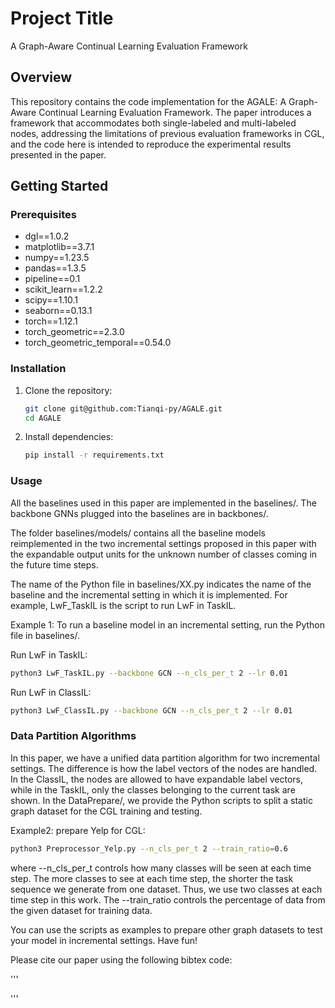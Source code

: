 # Project Title

A Graph-Aware Continual Learning Evaluation Framework

## Overview

This repository contains the code implementation for the AGALE: A Graph-Aware Continual Learning Evaluation Framework. The paper introduces a framework that accommodates both single-labeled and multi-labeled nodes, addressing the limitations of previous evaluation frameworks in CGL, and the code here is intended to reproduce the experimental results presented in the paper.

## Getting Started

### Prerequisites

- dgl==1.0.2
- matplotlib==3.7.1
- numpy==1.23.5
- pandas==1.3.5
- pipeline==0.1
- scikit_learn==1.2.2
- scipy==1.10.1
- seaborn==0.13.1
- torch==1.12.1
- torch_geometric==2.3.0
- torch_geometric_temporal==0.54.0

### Installation

1. Clone the repository:

    ```bash
    git clone git@github.com:Tianqi-py/AGALE.git
    cd AGALE
    ```

2. Install dependencies:

    ```bash
    pip install -r requirements.txt
    ```

### Usage

All the baselines used in this paper are implemented in the baselines/. The backbone GNNs plugged into the baselines are in backbones/. 

The folder baselines/models/ contains all the baseline models reimplemented in the two incremental settings proposed in this paper with the expandable output units for the unknown number of classes coming in the future time steps.

The name of the Python file in baselines/XX.py indicates the name of the baseline and the incremental setting in which it is implemented. For example, LwF_TaskIL is the script to run LwF in TaskIL.

Example 1: To run a baseline model in an incremental setting, run the Python file in baselines/.

Run LwF in TaskIL:

```bash
python3 LwF_TaskIL.py --backbone GCN --n_cls_per_t 2 --lr 0.01
```

Run LwF in ClassIL:

```bash
python3 LwF_ClassIL.py --backbone GCN --n_cls_per_t 2 --lr 0.01
```

### Data Partition Algorithms
In this paper, we have a unified data partition algorithm for two incremental settings. The difference is how the label vectors of the nodes are handled. In the ClassIL, the nodes are allowed to have expandable label vectors, while in the TaskIL, only the classes belonging to the current task are shown. In the DataPrepare/, we provide the Python scripts to split a static graph dataset for the CGL training and testing. 

Example2: prepare Yelp for CGL:

```bash
python3 Preprocessor_Yelp.py --n_cls_per_t 2 --train_ratio=0.6
```

where --n_cls_per_t controls how many classes will be seen at each time step. The more classes to see at each time step, the shorter the task sequence we generate from one dataset. Thus, we use two classes at each time step in this work. The --train_ratio controls the percentage of data from the given dataset for training data.

You can use the scripts as examples to prepare other graph datasets to test your model in incremental settings. Have fun!


Please cite our paper using the following bibtex code:

'''

'''


